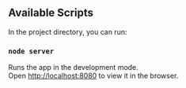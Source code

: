 ## Available Scripts

In the project directory, you can run:

### `node server`

Runs the app in the development mode.<br />
Open [http://localhost:8080](http://localhost:8080) to view it in the browser.